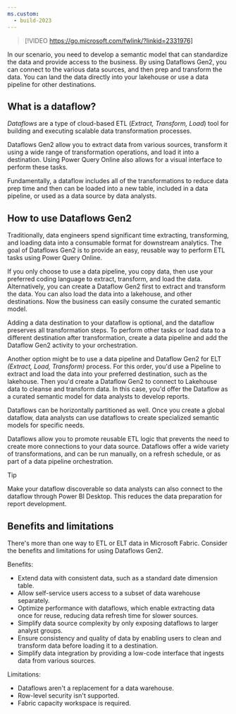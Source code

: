 ```yaml
---
ms.custom:
  - build-2023
---
```


> [!VIDEO https://go.microsoft.com/fwlink/?linkid=2331976]

In our scenario, you need to develop a semantic model that can standardize the data and provide access to the business. By using Dataflows Gen2, you can connect to the various data sources, and then prep and transform the data. You can land the data directly into your lakehouse or use a data pipeline for other destinations.

## What is a dataflow?

*Dataflows* are a type of cloud-based ETL (*Extract, Transform, Load*) tool for building and executing scalable data transformation processes.

Dataflows Gen2 allow you to extract data from various sources, transform it using a wide range of transformation operations, and load it into a destination. Using Power Query Online also allows for a visual interface to perform these tasks.

Fundamentally, a dataflow includes all of the transformations to reduce data prep time and then can be loaded into a new table, included in a data pipeline, or used as a data source by data analysts.

## How to use Dataflows Gen2

Traditionally, data engineers spend significant time extracting, transforming, and loading data into a consumable format for downstream analytics. The goal of Dataflows Gen2 is to provide an easy, reusable way to perform ETL tasks using Power Query Online.

If you only choose to use a data pipeline, you copy data, then use your preferred coding language to extract, transform, and load the data. Alternatively, you can create a Dataflow Gen2 first to extract and transform the data. You can also load the data into a lakehouse, and other destinations. Now the business can easily consume the curated semantic model.

Adding a data destination to your dataflow is optional, and the dataflow preserves all transformation steps. To perform other tasks or load data to a different destination after transformation, create a data pipeline and add the Dataflow Gen2 activity to your orchestration.

Another option might be to use a data pipeline and Dataflow Gen2 for ELT *(Extract, Load, Transform)* process. For this order, you'd use a Pipeline to extract and load the data into your preferred destination, such as the lakehouse. Then you'd create a Dataflow Gen2 to connect to Lakehouse data to cleanse and transform data. In this case, you'd offer the Dataflow as a curated semantic model for data analysts to develop reports.

Dataflows can be horizontally partitioned as well. Once you create a global dataflow, data analysts can use dataflows to create specialized semantic models for specific needs.

Dataflows allow you to promote reusable ETL logic that prevents the need to create more connections to your data source. Dataflows offer a wide variety of transformations, and can be run manually, on a refresh schedule, or as part of a data pipeline orchestration.

> [!TIP]
> Make your dataflow discoverable so data analysts can also connect to the dataflow through Power BI Desktop. This reduces the data preparation for report development.

## Benefits and limitations

There's more than one way to ETL or ELT data in Microsoft Fabric. Consider the benefits and limitations for using Dataflows Gen2.

Benefits:

- Extend data with consistent data, such as a standard date dimension table.
- Allow self-service users access to a subset of data warehouse separately.
- Optimize performance with dataflows, which enable extracting data once for reuse, reducing data refresh time for slower sources.
- Simplify data source complexity by only exposing dataflows to larger analyst groups.
- Ensure consistency and quality of data by enabling users to clean and transform data before loading it to a destination.
- Simplify data integration by providing a low-code interface that ingests data from various sources.

Limitations:

- Dataflows aren't a replacement for a data warehouse.
- Row-level security isn't supported.
- Fabric capacity workspace is required.
